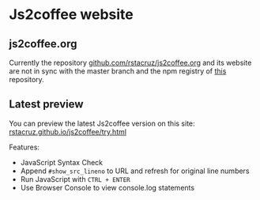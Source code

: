 # Js2coffee website

## js2coffee.org
Currently the repository [github.com/rstacruz/js2coffee.org](https://github.com/rstacruz/js2coffee.org) and its website are not in sync with the master branch and the npm registry of [this](https://github.com/rstacruz/js2coffee) repository.

## Latest preview

You can preview the latest Js2coffee version on this site:
[rstacruz.github.io/js2coffee/try.html](http://rstacruz.github.io/js2coffee/try.html)

Features:
* JavaScript Syntax Check
* Append `#show_src_lineno` to URL and refresh for original line numbers
* Run JavaScript with `CTRL + ENTER`
 * Use Browser Console to view console.log statements